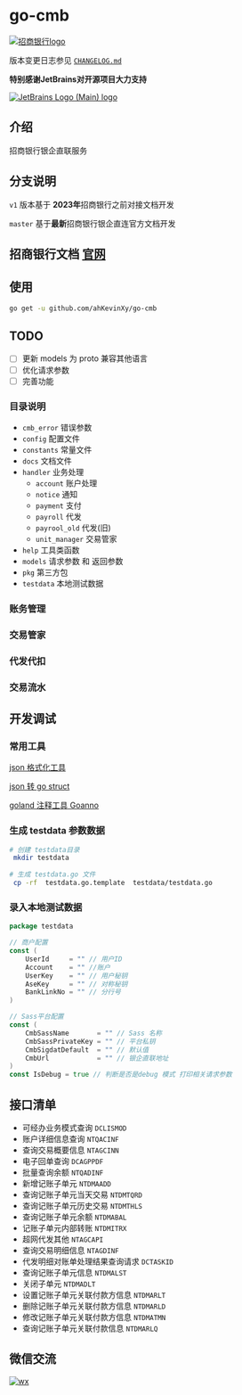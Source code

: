 # go-cmb



[![招商银行logo](./docs/static/img/cmb_logo.jpeg)](./docs/static/img/cmb_logo.jpeg)

版本变更日志参见 [`CHANGELOG.md`](CHANGELOG.md)

**特别感谢JetBrains对开源项目大力支持**

[![JetBrains Logo (Main) logo](https://resources.jetbrains.com/storage/products/company/brand/logos/jb_beam.svg "logo")](https://jb.gg/OpenSourceSupport)

## 介绍

招商银行银企直联服务

## 分支说明

`v1` 版本基于  **2023年**招商银行之前对接文档开发

`master` 基于**最新**招商银行银企直连官方文档开发

## 招商银行文档 [官网](https://openbiz.cmbchina.com/developer/UI/business/Index.aspx)


## 使用

```bash
go get -u github.com/ahKevinXy/go-cmb
```

## TODO 

- [ ] 更新 models 为 proto 兼容其他语言
- [ ] 优化请求参数
- [ ] 完善功能

### 目录说明

* `cmb_error` 错误参数
* `config`  配置文件
* `constants` 常量文件
* `docs` 文档文件
* `handler` 业务处理
    * `account` 账户处理
    * `notice` 通知
    * `payment` 支付
    * `payroll` 代发
    * `payrool_old` 代发(旧)
    * `unit_manager` 交易管家
* `help` 工具类函数
* `models` 请求参数 和 返回参数
* `pkg` 第三方包
* `testdata` 本地测试数据


### 账务管理

### 交易管家


### 代发代扣


### 交易流水


## 开发调试

###  常用工具

[json 格式化工具 ](https://tool.lu/json/)

[json 转 go  struct ](https://mholt.github.io/json-to-go/)

[goland 注释工具 Goanno](https://plugins.jetbrains.com/plugin/14988-goanno)

### 生成 testdata 参数数据
```bash
# 创建 testdata目录
 mkdir testdata
 
# 生成 testdata.go 文件
 cp -rf  testdata.go.template  testdata/testdata.go
```

### 录入本地测试数据

```go
package testdata

// 商户配置
const (
	UserId     = "" // 用户ID
	Account    = "" //账户
	UserKey    = "" // 用户秘钥
	AseKey     = "" // 对称秘钥
	BankLinkNo = "" // 分行号
)

// Sass平台配置
const (
	CmbSassName       = "" // Sass 名称
	CmbSassPrivateKey = "" // 平台私钥
	CmbSigdatDefault  = "" // 默认值
	CmbUrl            = "" // 银企直联地址
)
const IsDebug = true // 判断是否是debug 模式 打印相关请求参数

```

## 接口清单

* 可经办业务模式查询  `DCLISMOD`
* 账户详细信息查询  `NTQACINF`
* 查询交易概要信息  `NTAGCINN`
* 电子回单查询 `DCAGPPDF`
* 批量查询余额 `NTQADINF`
* 新增记账子单元 `NTDMAADD`
* 查询记账子单元当天交易 `NTDMTQRD`
* 查询记账子单元历史交易 `NTDMTHLS`
* 查询记账子单元余额 `NTDMABAL`
* 记账子单元内部转账 `NTDMITRX`
* 超网代发其他 `NTAGCAPI`
* 查询交易明细信息 `NTAGDINF`
* 代发明细对账单处理结果查询请求 `DCTASKID`
* 查询记账子单元信息 `NTDMALST`
* 关闭子单元 `NTDMADLT`
* 设置记账子单元关联付款方信息 `NTDMARLT`
* 删除记账子单元关联付款方信息 `NTDMARLD`
* 修改记账子单元关联付款方信息 `NTDMATMN`
* 查询记账子单元关联付款信息 `NTDMARLQ`

## 微信交流


[![wx](https://img.opencodes.top/blog/cmb/wx.png "wx")](https://img.opencodes.top/blog/cmb/wx.png)
